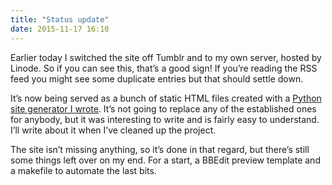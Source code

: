 ```yaml
---
title: "Status update"
date: 2015-11-17 16:10
---
```


Earlier today I switched the site off Tumblr and to my own server, hosted by Linode. So if you can see this, that’s a good sign! If you’re reading the RSS feed you might see some duplicate entries but that should settle down.

It’s now being served as a bunch of static HTML files created with a [Python site generator I wrote][majestic]. It’s not going to replace any of the established ones for anybody, but it was interesting to write and is fairly easy to understand. I’ll write about it when I’ve cleaned up the project.

The site isn’t missing anything, so it’s done in that regard, but there’s still some things left over on my end. For a start, a BBEdit preview template and a makefile to automate the last bits.

[majestic]: https://bitbucket.org/robjwells/majestic
